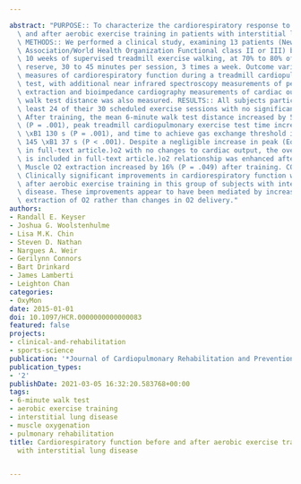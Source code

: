 ---
abstract: "PURPOSE:: To characterize the cardiorespiratory response to exercise before\
  \ and after aerobic exercise training in patients with interstitial lung disease.\
  \ METHODS:: We performed a clinical study, examining 13 patients (New York Heart\
  \ Association/World Health Organization Functional class II or III) before and after\
  \ 10 weeks of supervised treadmill exercise walking, at 70% to 80% of heart rate\
  \ reserve, 30 to 45 minutes per session, 3 times a week. Outcome variables included\
  \ measures of cardiorespiratory function during a treadmill cardiopulmonary exercise\
  \ test, with additional near infrared spectroscopy measurements of peripheral oxygen\
  \ extraction and bioimpedance cardiography measurements of cardiac output. Six-minute\
  \ walk test distance was also measured. RESULTS:: All subjects participated in at\
  \ least 24 of their 30 scheduled exercise sessions with no significant adverse events.\
  \ After training, the mean 6-minute walk test distance increased by 52 \xB1 48 m\
  \ (P = .001), peak treadmill cardiopulmonary exercise test time increased by 163\
  \ \xB1 130 s (P = .001), and time to achieve gas exchange threshold increased by\
  \ 145 \xB1 37 s (P < .001). Despite a negligible increase in peak (Equation is included\
  \ in full-text article.)o2 with no changes to cardiac output, the overall work rate/(Equation\
  \ is included in full-text article.)o2 relationship was enhanced after training.\
  \ Muscle O2 extraction increased by 16% (P = .049) after training. CONCLUSIONS::\
  \ Clinically significant improvements in cardiorespiratory function were observed\
  \ after aerobic exercise training in this group of subjects with interstitial lung\
  \ disease. These improvements appear to have been mediated by increases in the peripheral\
  \ extraction of O2 rather than changes in O2 delivery."
authors:
- Randall E. Keyser
- Joshua G. Woolstenhulme
- Lisa M.K. Chin
- Steven D. Nathan
- Nargues A. Weir
- Gerilynn Connors
- Bart Drinkard
- James Lamberti
- Leighton Chan
categories:
- OxyMon
date: 2015-01-01
doi: 10.1097/HCR.0000000000000083
featured: false
projects:
- clinical-and-rehabilitation
- sports-science
publication: '*Journal of Cardiopulmonary Rehabilitation and Prevention*'
publication_types:
- '2'
publishDate: 2021-03-05 16:32:20.583768+00:00
tags:
- 6-minute walk test
- aerobic exercise training
- interstitial lung disease
- muscle oxygenation
- pulmonary rehabilitation
title: Cardiorespiratory function before and after aerobic exercise training in patients
  with interstitial lung disease

---
